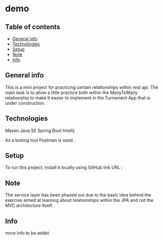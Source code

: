 # demo
 ## Table of contents
* [General info](#general-info)
* [Technologies](#technologies)
* [Setup](#setup)
* [Note](#note)
* [Info](#info)

## General info

This is a mini project for practicing certain relationships within rest api.
The main task is to allow a little practice both within the ManyToMany relationship to make it easier to implement in the Turnament App that is under construction.

	    
## Technologies

Maven
Java SE
Spring Boot 
Intellij

As a testing tool  Postman is used .
	
## Setup
To run this project, install it locally using GitHub link URL ;


## Note

The service layer has been phased out due to the basic idea behind the exercise aimed at learning about relationships within the JPA and not the MVC architecture itself.



## Info

more info to be addet 
